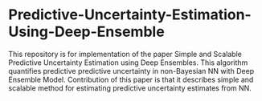 # Predictive-Uncertainty-Estimation-Using-Deep-Ensemble
This repository is for implementation of the paper Simple and Scalable Predictive Uncertainty Estimation using Deep Ensembles. 
This algorithm quantifies predictive predictive uncertainty in non-Bayesian NN with Deep Ensemble Model.  Contribution of this paper is that it describes simple and scalable method for estimating predictive uncertainty estimates from NN.
